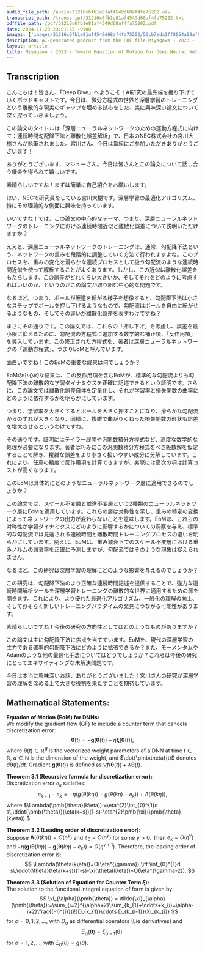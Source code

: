 ```yaml
---
audio_file_path: /audio/31216c6fb1e81af4549d68af4fa75202.wav
transcript_path: /transcript/31216c6fb1e81af4549d68af4fa75202.txt
pdffile_path: /pdf/31216c6fb1e81af4549d68af4fa75202.pdf
date: 2024-11-23 23:01:55 +0900
images: ['images/31216c6fb1e81af4549d68af4fa75202/56cb7eda1ff8054a09af6eb575d9f13a85d1ea2f992eef88b5e4fb408c4f3eeb.jpg', 'images/31216c6fb1e81af4549d68af4fa75202/bf40d08e31e394b0f61a763a8ec3f06704e2349f5e4d5610217682cd8535974b.jpg', 'images/31216c6fb1e81af4549d68af4fa75202/7a34dc3113f56f7f560d27edf7beedc9cf017fe249e41e196bef2c58d5c32942.jpg', 'images/31216c6fb1e81af4549d68af4fa75202/c6ae0298c755e4f3dc4fbf1a57270d592d35676b89ab69ddfcdf662d2a2b78a7.jpg', 'images/31216c6fb1e81af4549d68af4fa75202/d313a0ba202f57bd845fff8f7e44472b0a6417712664c87dcaa4db7ba36f2eaa.jpg', 'images/31216c6fb1e81af4549d68af4fa75202/352deb968d35fff93abc48bc4066b2508e3490ac451f7106a3b53dfa4cd2e6cd.jpg', 'images/31216c6fb1e81af4549d68af4fa75202/27f9c7868e1d05119243e466caf4067fc35f11155c7407fe3e0ae81f0421e33f.jpg', 'images/31216c6fb1e81af4549d68af4fa75202/1f9c798ea0985012d0f7d5e685dd5becf5235ec11bc0ca482311ed8566053b3e.jpg', 'images/31216c6fb1e81af4549d68af4fa75202/f8ce4796907eb0588ef879c214de1f9054102fa2ea641feb1c9cd5df854a827d.jpg', 'images/31216c6fb1e81af4549d68af4fa75202/0338df7c9ac052ab02fb0f3017ba71ed7953f67092583c733854b7924cfaec14.jpg', 'images/31216c6fb1e81af4549d68af4fa75202/fce55c28bdda549c1db39b199a5c87483702cba7f5639fcc2dc1f8a4f1425190.jpg']
description: AI-generated podcast from the PDF file Miyagawa - 2023 - Toward Equation of Motion for Deep Neural Networks_JP / 31216c6fb1e81af4549d68af4fa75202
layout: article
title: Miyagawa - 2023 - Toward Equation of Motion for Deep Neural Networks_JP
---
```


## Transcription
こんにちは！皆さん、「Deep Dive」へようこそ！AI研究の最先端を掘り下げていくポッドキャストです。今日は、微分方程式の世界と深層学習のトレーニングという離散的な現実のギャップを埋める試みをした、実に興味深い論文について深く探っていきましょう。

この論文のタイトルは「深層ニューラルネットワークのための運動方程式に向けて：連続時間勾配降下法と離散化誤差解析」で、日本のNEC株式会社の宮川大樹さんが執筆されました。宮川さん、今日は番組にご参加いただきありがとうございます！

ありがとうございます、マシューさん。今日は皆さんとこの論文について話し合う機会を得られて嬉しいです。

素晴らしいですね！まずは簡単に自己紹介をお願いします。

はい、NECで研究員をしている宮川大樹です。深層学習の最適化アルゴリズム、特にその理論的な側面に興味を持っています。

いいですね！では、この論文の中心的なテーマ、つまり、深層ニューラルネットワークのトレーニングにおける連続時間近似と離散化誤差について説明いただけますか？

ええと、深層ニューラルネットワークのトレーニングは、通常、勾配降下法という、ネットワークの重みを段階的に調整していく方法で行われますよね。このプロセスを、重みの変化を滑らかな連続プロセスとして扱う勾配流のような連続時間近似を使って解析することがよくあります。しかし、この近似は離散化誤差をもたらします。この誤差がどれくらい大きいか、そしてそれをどのように考慮すればいいのか、というのがこの論文が取り組む中心的な問題です。

なるほど。つまり、ボールが坂道を転がる様子を想像すると、勾配降下法は小さなステップでボールを押し下げるようなもので、勾配流はボールを自由に転がせるようなもの、そしてその違いが離散化誤差を表すわけですね？

まさにその通りです。この論文では、これらの「押し下げ」を考慮し、誤差を最小限に抑えるために、勾配流の方程式に追加する数学的な補正項、「反作用項」を導入しています。この修正された方程式を、著者は深層ニューラルネットワークの「運動方程式」、つまりEoMと呼んでいます。

面白いですね！このEoMの重要な成果は何でしょうか？

EoMの中心的な結果は、この反作用項を含むEoMが、標準的な勾配流よりも勾配降下法の離散的な学習ダイナミクスを正確に記述できるという証明です。さらに、この論文では離散化誤差自体を定量化し、それが学習率と損失関数の曲率にどのように依存するかを明らかにしています。

つまり、学習率を大きくするとボールを大きく押すことになり、滑らかな勾配流からのずれが大きくなり、同様に、複雑で曲がりくねった損失関数の形状も誤差を増大させるというわけですね。

その通りです。証明にはテイラー展開や汎関数積分方程式など、高度な数学的な処理が必要になります。著者は巧みにこの汎関数積分方程式をべき級数解を仮定することで解き、複雑な誤差をより小さく扱いやすい成分に分解しています。これにより、任意の精度で反作用項を計算できますが、実際には高次の項は計算コストが高くなります。

このEoMは具体的にどのようなニューラルネットワーク層に適用できるのでしょうか？

この論文では、スケール不変層と並進不変層という2種類のニューラルネットワーク層にEoMを適用しています。これらの層は対称性を示し、重みの特定の変換によってネットワークの出力が変わらないことを意味します。EoMは、これらの対称性が学習ダイナミクスにどのように影響するかについての洞察を与え、標準的な勾配流では見逃される連続時間と離散時間トレーニングプロセスの違いを明らかにしています。例えば、EoMは、重み減衰下でのスケール不変層における重みノルムの減衰率を正確に予測しますが、勾配流ではそのような現象は捉えられません。

なるほど。この研究は深層学習の理解にどのような影響を与えるのでしょうか？

この研究は、勾配降下法のより正確な連続時間記述を提供することで、強力な連続時間解析ツールを深層学習トレーニングの離散的な世界に適用するための扉を開きます。これにより、より優れた最適化アルゴリズム、一般化の理解の向上、そしておそらく新しいトレーニングパラダイムの発見につながる可能性があります。

素晴らしいですね！今後の研究の方向性としてはどのようなものがありますか？

この論文は主に勾配降下法に焦点を当てています。EoMを、現代の深層学習の主力である確率的勾配降下法にどのように拡張できるか？また、モーメンタムやAdamのような他の最適化手法についてはどうでしょうか？これらは今後の研究にとってエキサイティングな未解決問題です。

今日は本当に興味深いお話、ありがとうございました！宮川さんの研究が深層学習の理解を深める上で大きな役割を果たすことを期待しています。



## Mathematical Statements:

**Equation of Motion (EoM) for DNNs:**  
We modify the gradient flow (GF) to include a counter term that cancels discretization error:
$$
\pmb{\dot{\theta}}(t)=-\pmb{g}(\pmb{\theta}(t))-\eta\pmb{\xi}(\pmb{\theta}(t)),
$$
where $\pmb{\theta}(t) \in \mathbb{R}^{d}$ is the vectorized weight parameters of a DNN at time $t \in \mathbb{R}$, $d \in \mathbb{N}$ is the dimension of the weight, and $\dot{\pmb\theta}(t)$ denotes $d\pmb{\theta}(t)/dt$. Gradient $\pmb{g}(\pmb{\theta}(t))$ is defined as $\nabla f(\pmb{\theta}(t))+\lambda\pmb{\theta}(t)$.

**Theorem 3.1 (Recursive formula for discretization error):**  
Discretization error $e_{k}$ satisfies:
$$
{e_{k+1}-e_{k}=-\eta\big(g(\theta(k\eta))-g(\theta(k\eta)-e_{k})\big)+\Lambda(\theta(k\eta))},
$$
where $\Lambda(\pmb{\theta}(k\eta)):=\eta^{2}\int_{0}^{1}d s\,\ddot{\pmb{\theta}}(\eta(k+s))(1-s)-\eta^{2}\pmb{\xi}(\pmb{\theta}(k\eta)).$

**Theorem 3.2 (Leading order of discretization error):**  
Suppose $\mathbf{\Lambda}(\theta(k\eta))=O(\eta^{\gamma})$ and $e_{0}=O(\eta^{\gamma})$ for some $\gamma>0$. Then $e_{k}=O(\eta^{\gamma})$ and $-\eta(\pmb{g}(\pmb{\theta}(k\eta))-\pmb{g}(\pmb{\theta}(k\eta)-e_{k}))=O(\eta^{\gamma+1})$. Therefore, the leading order of discretization error is:
$$
\Lambda(\theta(k\eta))=O(\eta^{\gamma}) \iff \int_{0}^{1}d s\,\ddot{\theta}(\eta(k+s))(1-s)-\xi(\theta(k\eta))=O(\eta^{\gamma-2}).
$$

**Theorem 3.3 (Solution of Equation for Counter Term $\xi$):**  
The solution to the functional integral equation of form is given by:
$$
\xi_{\alpha}(\pmb{\theta}) = \tilde{\xi}_{\alpha}(\pmb{\theta}):=\sum_{i=2}^{\alpha+2}\sum_{k_{1}+\cdots+k_{i}=\alpha-i+2}\frac{(-1)^{i}}{i!}D_{k_{1}}\cdots D_{k_{i-1}}\Xi_{k_{i}}
$$
for $\alpha=0,1,2,\ldots$, with $D_{\alpha}$ as differential operators (Lie derivatives) and $$\Xi_{\alpha}(\pmb{\theta}) = \tilde{\xi}_{\alpha-1}(\pmb{\theta})'$$ for $\alpha=1,2,\ldots,$ with $\Xi_{0}(\theta) = g(\theta)$.

